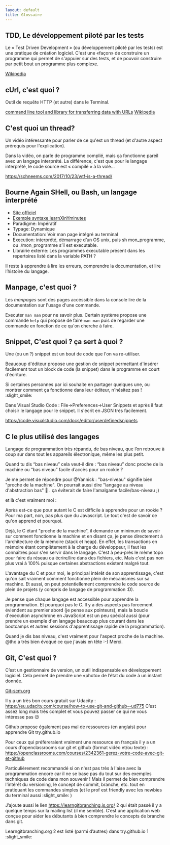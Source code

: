 ```yaml
---
layout: default
title: Glossaire
---
```


## TDD, Le développement piloté par les tests

Le « Test Driven Development » (ou développement piloté par les tests) est une pratique de création logiciel. C'est une «façon» de construire un programme qui permet de s'appuier sur des tests, et de pouvoir construire par petit bout un programme plus complexe.


[Wikipedia](https://fr.wikipedia.org/wiki/Test_driven_development)


## cUrl, c'est quoi ?

Outil de requête HTTP (et autre) dans le Terminal.

[command line tool and library for transferring data with URLs](https://curl.haxx.se/)
[Wikipedia](https://fr.wikipedia.org/wiki/CURL)


## C'est quoi un thread?

Un vidéo intéressante pour parler de ce qu'est un thread (et d'autre aspect prérequis pour l'explication).

Dans la vidéo, on parle de programme complié, mais ça fonctionne pareil avec un langage interprété. La différence, c'est que pour le langage interprété, le code source est « compilé » à la volé...

https://schneems.com/2017/10/23/wtf-is-a-thread/

## Bourne Again SHell, ou Bash, un langage interprété

* [Site officiel](https://www.gnu.org/software/bash/)
* [Exemple syntaxe learnXinYminutes](https://learnxinyminutes.com/docs/bash/)
* Paradigme: Impératif
* Typage: Dynamique
* Documentation: Voir man page intégré au terminal
* Execution: interprété, démarrage d’un OS unix, puis sh mon_programme, ou ./mon_programme s’il est executable.
* Librairie externe: Les programmes executable présent dans les repertoires listé dans la variable PATH ?

Il reste à apprendre à lire les erreurs, comprendre la documentation, et lire l’histoire du langage.

## Manpage, c'est quoi ?

Les _manpages_ sont des pages accéssible dans la console lire de la documentation sur l'usage d'une commande.

Executer `man man` pour ne savoir plus. Certain système propose une commande `help` qui propose de faire `man man` puis de regarder une commande en fonction de ce qu'on cherche à faire.

## Snippet, C'est quoi ? ça sert à quoi ?

Une (ou un ?) snippet est un bout de code que l'on va re-utiliser.

Beaucoup d'éditeur propose une gestion de snippet permettant d'insérer facilement tout un block de code (la snippet) dans le programme en court d'écriture.

Si certaines personnes par ici souhaite en partager quelques une, ou montrer comment ça fonctionne dans leur éditeur, n'hésitez pas ! :slight_smile:

Dans Visual Studio Code : File->Preferences->User Snippets et après il faut choisir le langage pour le snippet.
Il s'écrit en JSON très facilement.

https://code.visualstudio.com/docs/editor/userdefinedsnippets

## C le plus utilisé des langages

Langage de programmation très répandu, de bas niveau, que l’on retrouve à coup sur dans tout les appareils électronique, même les plus petit.

Quand tu dis “bas niveau” cela veut-il dire : “bas niveau” donc proche de la machine ou “bas niveau” facile d’accès pour un rookie ?

Je me permet de répondre pour @Yannick : "bas-niveau" signifie bien "proche de la machine". On pourrait aussi dire "langage au niveau d'abstraction bas" :thinking: . ça éviterait de faire l'amalgame facile/bas-niveau ;)

et là c'est vraiment moi :

Après est-ce que pour autant le C est difficile à apprendre pour un rookie ? Pour ma part, non, pas plus que du Javascript. Le tout c'est de savoir ce qu'on apprend et pourquoi.

Déjà, le C étant "proche de la machine", il demande un minimum de savoir sur comment fonctionne la machine et en disant ça, je pense directement à l'architecture de la mémoire (stack et heap). En effet, les transactions en mémoire étant complètement à la charge du développeur, il faut les connaîtres pour s'en servir dans le langage. C'est à peu-près le même topo pour faire du réseau ou écrire/lire dans des fichiers, etc. Mais c'est pas non plus vrai à 100% puisque certaines abstractions existent malgré tout.

L'avantage du C et pour moi, le principal intérêt de son apprentissage, c'est qu'on sait vraiment comment fonctionne plein de mécanismes sur sa machine. Et aussi, on peut potentiellement comprendre le code source de plein de projets (y compris de langage de programmation :D).

Je pense que chaque langage est accessible pour apprendre la programmation. Et pourquoi pas le C. Il y a des aspects pas forcement éviendent au premier abord (je pense aux pointeurs), mais la boucle d'execution asynchrone en JavaScript est un peu spécial aussi (pour prendre un exemple d'en langage beaucoup plus courant dans les bootcamps et autres sessions d'apprentissage rapide de la programmation).

Quand je dis bas niveau, c'est vraiment pour l'aspect proche de la machine. @tho a très bien évoqué ce que j'avais en tête :-) Merci.

## Git, C'est quoi ?

C’est un gestionnaire de version, un outil indispensable en développement logiciel. Cela permet de prendre une «photo» de l’état du code à un instant donnée.

[Git-scm.org](https://git-scm.com/)

Il y a un très bon cours gratuit sur Udacity : https://eu.udacity.com/course/how-to-use-git-and-github--ud775
C’est assez long mais très complet et vous pouvez passer ce qui ne vous intéresse pas :wink:

Github propose également pas mal de ressources (en anglais) pour apprendre Git try.github.io

Pour ceux qui préfèreraient vraiment une ressource en français il y a un cours d'openclassrooms sur git et github (format vidéo et/ou texte) :
https://openclassrooms.com/courses/2342361-gerez-votre-code-avec-git-et-github

Particulièrement recommandé si on n'est pas très à l'aise avec la programmation encore car il ne se base pas du tout sur des exemples techniques de code dans mon souvenir ! Mais il permet de bien comprendre l'intérêt du versioning, le concept de commit, branche, etc. tout en pratiquant les commandes simples (et le prof est friendly avec les newbies du terminal aussi :slight_smile: )

J’ajoute aussi le lien https://learngitbranching.js.org/ 2 qui était passé il y a quelque temps sur la mailing list (il me semble). C’est une application web conçue pour aider les débutants à bien comprendre le concepts de branche dans git.

Learngitbranching.org 2 est listé (parmi d’autres) dans try.github.io 1 :slight_smile:

